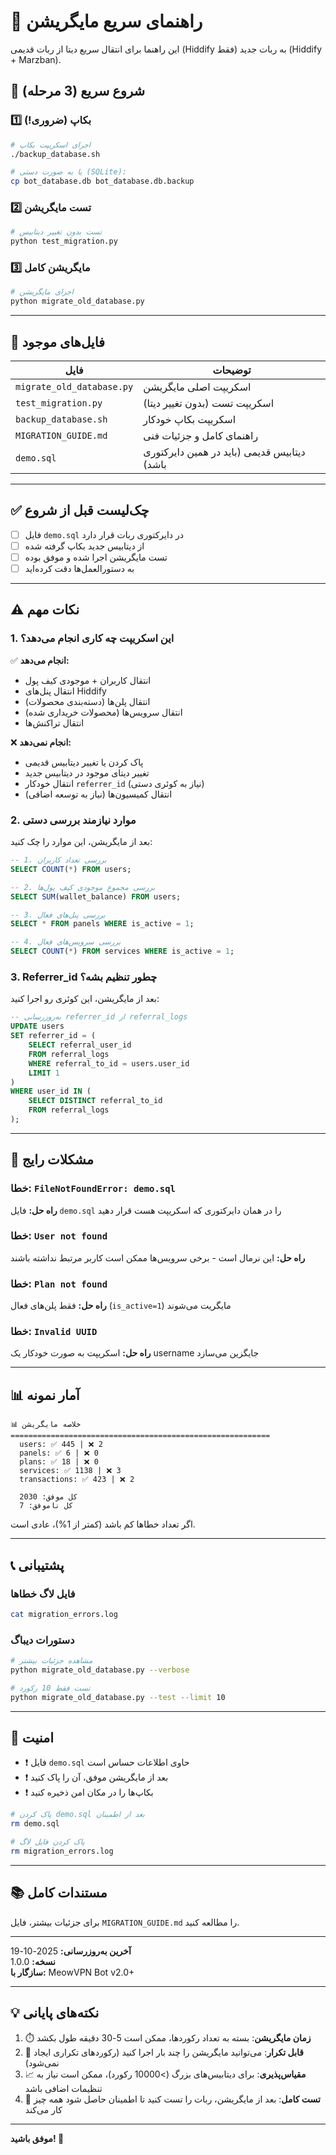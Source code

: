 # 🔄 راهنمای سریع مایگریشن

این راهنما برای انتقال سریع دیتا از ربات قدیمی (Hiddify فقط) به ربات جدید (Hiddify + Marzban).

## 🚀 شروع سریع (3 مرحله)

### 1️⃣ بکاپ (ضروری!)

```bash
# اجرای اسکریپت بکاپ
./backup_database.sh

# یا به صورت دستی (SQLite):
cp bot_database.db bot_database.db.backup
```

### 2️⃣ تست مایگریشن

```bash
# تست بدون تغییر دیتابیس
python test_migration.py
```

### 3️⃣ مایگریشن کامل

```bash
# اجرای مایگریشن
python migrate_old_database.py
```

---

## 📁 فایل‌های موجود

| فایل | توضیحات |
|------|---------|
| `migrate_old_database.py` | اسکریپت اصلی مایگریشن |
| `test_migration.py` | اسکریپت تست (بدون تغییر دیتا) |
| `backup_database.sh` | اسکریپت بکاپ خودکار |
| `MIGRATION_GUIDE.md` | راهنمای کامل و جزئیات فنی |
| `demo.sql` | دیتابیس قدیمی (باید در همین دایرکتوری باشد) |

---

## ✅ چک‌لیست قبل از شروع

- [ ] فایل `demo.sql` در دایرکتوری ربات قرار دارد
- [ ] از دیتابیس جدید بکاپ گرفته شده
- [ ] تست مایگریشن اجرا شده و موفق بوده
- [ ] به دستورالعمل‌ها دقت کرده‌اید

---

## ⚠️ نکات مهم

### 1. این اسکریپت چه کاری انجام می‌دهد؟

✅ **انجام می‌دهد:**
- انتقال کاربران + موجودی کیف پول
- انتقال پنل‌های Hiddify
- انتقال پلن‌ها (دسته‌بندی محصولات)
- انتقال سرویس‌ها (محصولات خریداری شده)
- انتقال تراکنش‌ها

❌ **انجام نمی‌دهد:**
- پاک کردن یا تغییر دیتابیس قدیمی
- تغییر دیتای موجود در دیتابیس جدید
- انتقال خودکار `referrer_id` (نیاز به کوئری دستی)
- انتقال کمیسیون‌ها (نیاز به توسعه اضافی)

### 2. موارد نیازمند بررسی دستی

بعد از مایگریشن، این موارد را چک کنید:

```sql
-- 1. بررسی تعداد کاربران
SELECT COUNT(*) FROM users;

-- 2. بررسی مجموع موجودی کیف پول‌ها
SELECT SUM(wallet_balance) FROM users;

-- 3. بررسی پنل‌های فعال
SELECT * FROM panels WHERE is_active = 1;

-- 4. بررسی سرویس‌های فعال
SELECT COUNT(*) FROM services WHERE is_active = 1;
```

### 3. Referrer_id چطور تنظیم بشه؟

بعد از مایگریشن، این کوئری رو اجرا کنید:

```sql
-- به‌روزرسانی referrer_id از referral_logs
UPDATE users
SET referrer_id = (
    SELECT referral_user_id 
    FROM referral_logs 
    WHERE referral_to_id = users.user_id 
    LIMIT 1
)
WHERE user_id IN (
    SELECT DISTINCT referral_to_id 
    FROM referral_logs
);
```

---

## 🐛 مشکلات رایج

### خطا: `FileNotFoundError: demo.sql`
**راه حل:** فایل `demo.sql` را در همان دایرکتوری که اسکریپت هست قرار دهید

### خطا: `User not found`
**راه حل:** این نرمال است - برخی سرویس‌ها ممکن است کاربر مرتبط نداشته باشند

### خطا: `Plan not found`
**راه حل:** فقط پلن‌های فعال (`is_active=1`) مایگریت می‌شوند

### خطا: `Invalid UUID`
**راه حل:** اسکریپت به صورت خودکار یک username جایگزین می‌سازد

---

## 📊 آمار نمونه

```
📊 خلاصه مایگریشن
==========================================================
  users: ✅ 445 | ❌ 2
  panels: ✅ 6 | ❌ 0
  plans: ✅ 18 | ❌ 0
  services: ✅ 1138 | ❌ 3
  transactions: ✅ 423 | ❌ 2

  کل موفق: 2030
  کل ناموفق: 7
```

اگر تعداد خطاها کم باشد (کمتر از 1%)، عادی است.

---

## 📞 پشتیبانی

### فایل لاگ خطاها
```bash
cat migration_errors.log
```

### دستورات دیباگ
```bash
# مشاهده جزئیات بیشتر
python migrate_old_database.py --verbose

# تست فقط 10 رکورد
python migrate_old_database.py --test --limit 10
```

---

## 🔐 امنیت

- ❗ فایل `demo.sql` حاوی اطلاعات حساس است
- ❗ بعد از مایگریشن موفق، آن را پاک کنید
- ❗ بکاپ‌ها را در مکان امن ذخیره کنید

```bash
# پاک کردن demo.sql بعد از اطمینان
rm demo.sql

# پاک کردن فایل لاگ
rm migration_errors.log
```

---

## 📚 مستندات کامل

برای جزئیات بیشتر، فایل `MIGRATION_GUIDE.md` را مطالعه کنید.

---

**آخرین به‌روزرسانی:** 2025-10-19  
**نسخه:** 1.0.0  
**سازگار با:** MeowVPN Bot v2.0+

---

## 💡 نکته‌های پایانی

1. ⏱️ **زمان مایگریشن**: بسته به تعداد رکوردها، ممکن است 5-30 دقیقه طول بکشد
2. 🔄 **قابل تکرار**: می‌توانید مایگریشن را چند بار اجرا کنید (رکوردهای تکراری ایجاد نمی‌شود)
3. 📈 **مقیاس‌پذیری**: برای دیتابیس‌های بزرگ (>10000 رکورد)، ممکن است نیاز به تنظیمات اضافی باشد
4. 🧪 **تست کامل**: بعد از مایگریشن، ربات را تست کنید تا اطمینان حاصل شود همه چیز کار می‌کند

---

**موفق باشید! 🚀**

